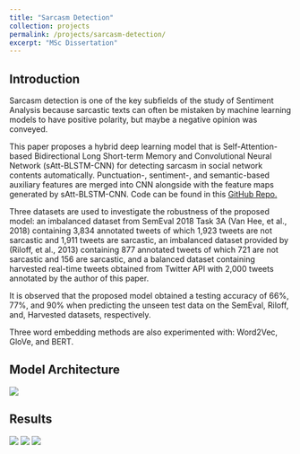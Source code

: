 ```yaml
---
title: "Sarcasm Detection"
collection: projects
permalink: /projects/sarcasm-detection/
excerpt: "MSc Dissertation"
---
```


## Introduction

Sarcasm detection is one of the key subfields of the study of Sentiment Analysis because sarcastic texts can often be 
mistaken by machine learning models to have positive polarity, but maybe a negative opinion was conveyed.

This paper proposes a hybrid deep learning model that is Self-Attention-based Bidirectional Long Short-term Memory 
and Convolutional Neural Network (sAtt-BLSTM-CNN) for detecting sarcasm in social network contents automatically. 
Punctuation-, sentiment-, and semantic-based auxiliary features are merged into CNN alongside with the feature maps 
generated by sAtt-BLSTM-CNN. Code can be found in this [GitHub Repo.](https://github.com/qisuqi/Sarcasm_Detection)

Three datasets are used to investigate the robustness of the proposed model: an imbalanced dataset from SemEval 2018 
Task 3A (Van Hee, et al., 2018) containing 3,834 annotated tweets of which 1,923 tweets are not sarcastic and 1,911 
tweets are sarcastic, an imbalanced dataset provided by (Riloff, et al., 2013) containing 877 annotated tweets of which 
721 are not sarcastic and 156 are sarcastic, and a balanced dataset containing harvested real-time tweets obtained from 
Twitter API with 2,000 tweets annotated by the author of this paper.

It is observed that the proposed model obtained a testing accuracy of 66%, 77%, and 90% when predicting the unseen test 
data on the SemEval, Riloff, and, Harvested datasets, respectively.

Three word embedding methods are also experimented with: Word2Vec, GloVe, and BERT.

## Model Architecture

<img src='/images/architecture.png'>

## Results

<img src='/images/disso_harvested.png'>
<img src='/images/disso_semeval.png'>
<img src='/images/disso_riloff.png'>